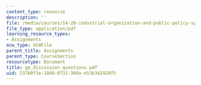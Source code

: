 ```yaml
---
content_type: resource
description: ''
file: /media/courses/14-20-industrial-organization-and-public-policy-spring-2003/23760f1e18d90732369ae53b342928f5_ge_discussion_questions.pdf
file_type: application/pdf
learning_resource_types:
- Assignments
ocw_type: OCWFile
parent_title: Assignments
parent_type: CourseSection
resourcetype: Document
title: ge_discussion_questions.pdf
uid: 23760f1e-18d9-0732-369a-e53b342928f5
---
```

